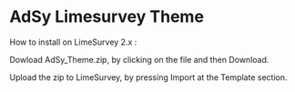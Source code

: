 # AdSy Limesurvey Theme

How to install on LimeSurvey 2.x :

Dowload AdSy_Theme.zip, by clicking on the file and then Download.

Upload the zip to LimeSurvey, by pressing Import at the Template section.
